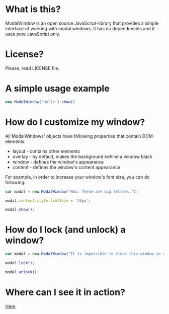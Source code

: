 # What is this?

ModalWindow is an open source JavaScript-library that provides a simple interface of working with modal windows. It has no dependencies and it uses pure JavaScript only.

# License?

Please, read LICENSE file.

# A simple usage example

```js
new ModalWindow('Hello').show()
```

# How do I customize my window?

All ModalWindows' objects have following properties that contain DOM-elements:

* layout - contains other elements
* overlay - by default, makes the background behind a window black
* window - defines the window's appearance
* content - defines the window's content appearance

For example, in order to increase your window's font size, you can do following: 

```js
var modal = new ModalWindow('Wow. These are big letters.');

modal.content.style.fontSize = '35px';

modal.show();
```

# How do I lock (and unlock) a window?

```js
var modal = new ModalWindow("It is impossible to close this window so don't even try to");

modal.lock();

modal.unlock();
```

# Where can I see it in action?

[Here](http://razip.github.io/ModalWindow/).